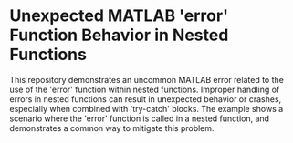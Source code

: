 # Unexpected MATLAB 'error' Function Behavior in Nested Functions

This repository demonstrates an uncommon MATLAB error related to the use of the 'error' function within nested functions.  Improper handling of errors in nested functions can result in unexpected behavior or crashes, especially when combined with 'try-catch' blocks. The example shows a scenario where the 'error' function is called in a nested function, and demonstrates a common way to mitigate this problem.